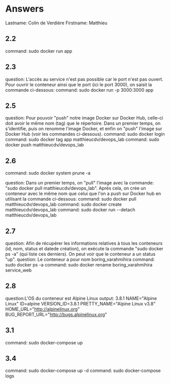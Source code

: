 # Answers

Lastname: Colin de Verdière
Firstname: Matthieu

## 2.2
command: sudo docker run app

## 2.3
question: L'accès au service n'est pas possible car le port n'est pas ouvert. Pour ouvrir le conteneur ainsi que le port (ici le port 3000), on saisit la commande ci-dessous:
command: sudo docker run -p 3000:3000 app

## 2.5
question: Pour pouvoir "push" notre image Docker sur Docker Hub, celle-ci doit avoir le même nom (tag) que le répertoire. Dans un premier temps, on s'identifie, puis on renomme l'image Docker, et enfin on "push" l'image sur Docker Hub (voir les commandes ci-dessous).
command: sudo docker login 
command: sudo docker tag app matthieucdv/devops_lab
command: sudo docker push matthieucdv/devops_lab

## 2.6
command: sudo docker system prune -a

question: Dans un premier temps, on "pull" l'image avec la commande: "sudo docker pull matthieucdv/devops_lab". Après cela, on crée un conteneur avec le même nom que celui que l'on a push sur Docker hub en utilisant la commande ci-dessous:
command: sudo docker pull matthieucdv/devops_lab
command: sudo docker create matthieucdv/devops_lab
command: sudo docker run --detach matthieucdv/devops_lab

## 2.7
question: Afin de récupérer les informations relatives à tous les conteneurs (id, nom, status et datede création), on exécute la commande "sudo docker ps -a" (qui liste ces derniers). On peut voir que le conteneur a un status "up". 
question: Le conteneur a pour nom boring_varahmihira
command: sudo docker ps -a
command: sudo docker rename boring_varahmihira service_web

## 2.8
question:L'OS du conteneur est Alpine Linux
output: 
3.8.1
NAME="Alpine Linux"
ID=alpine
VERSION_ID=3.8.1
PRETTY_NAME="Alpine Linux v3.8"
HOME_URL="http://alpinelinux.org"
BUG_REPORT_URL="http://bugs.alpinelinux.org"


## 3.1
command: sudo docker-compose up

## 3.4
command: sudo docker-compose up -d
command: sudo docker-compose logs
